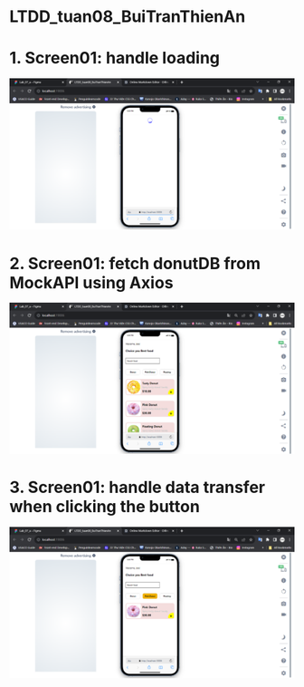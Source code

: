 # LTDD_tuan08_BuiTranThienAn
# 1. Screen01: handle loading
![](demos/2.PNG)
# 2. Screen01: fetch donutDB from MockAPI using Axios
![](demos/1.PNG)

# 3. Screen01: handle data transfer when clicking the button 
![](demos/3.PNG)
